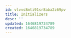 ```yaml
---
id: vlvvs8mti91sr8aba2z69pv
title: Initializers
desc: ''
updated: 1646819734789
created: 1646819734789
---
```


